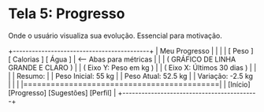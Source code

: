 # Tela 5: Progresso

Onde o usuário visualiza sua evolução. Essencial para motivação.

+-------------------------------------------+
|               Meu Progresso               |
|                                           |
|   [ Peso ]  [ Calorias ]  [ Água ]        | <-- Abas para métricas
|                                           |
|   (  GRÁFICO DE LINHA GRANDE E CLARO  )   |
|   ( Eixo Y: Peso em kg               )    |
|   ( Eixo X: Últimos 30 dias          )    |
|                                           |
|   Resumo:                                 |
|   Peso Inicial: 55 kg                     |
|   Peso Atual: 52.5 kg                     |
|   Variação: -2.5 kg                       |
|                                           |
|===========================================|
| [Início] [Progresso] [Sugestões] [Perfil] |
+-------------------------------------------+

